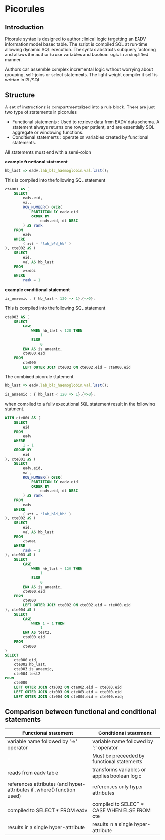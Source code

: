 # Picorules

## Introduction
Picorule syntax is designed to author clinical logic targetting an EADV information model based table. The script is compiled SQL at run-time allowing dynamic SQL execution. The syntax abstracts subquery factoring and allows the author to use variables and boolean logic in a simplified manner. 

Authors can assemble complex incremental logic without worrying about grouping, self-joins or select statements.
The light weight compiler it self is written in PL/SQL.

## Structure

A set of instructions is compartmentalized into a rule block. There are just two type of statements in picorules

- Functional statements : Used to retrieve data from EADV data schema. A statement always returns one row per patient, and are essentially SQL aggregate or windowing functions.
- Conditional statements : operate on variables created by functional statements.
  
All statements must end with a semi-colon

**example functional statement**  

```javascript
hb_last => eadv.lab_bld_haemoglobin.val.last();
```
This is compiled into the following SQL statement

```sql
cte001 AS (
    SELECT
        eadv.eid,
        val,
        ROW_NUMBER() OVER(
            PARTITION BY eadv.eid
            ORDER BY
                eadv.eid, dt DESC
        ) AS rank
    FROM
        eadv
    WHERE
        ( att = 'lab_bld_hb' )
), cte002 AS (
    SELECT
        eid,
        val AS hb_last
    FROM
        cte001
    WHERE
        rank = 1
```

**example conditional statement**  

```javascript
is_anaemic : { hb_last < 120 => 1},{=>0};
```

This is compiled into the following SQL statement

```sql
cte003 AS (
    SELECT
        CASE
            WHEN hb_last < 120 THEN
                1
            ELSE
                0
        END AS is_anaemic,
        cte000.eid
    FROM
        cte000
        LEFT OUTER JOIN cte002 ON cte002.eid = cte000.eid
```

The combined picorule statement 
```javascript
hb_last => eadv.lab_bld_haemoglobin.val.last();

is_anaemic : { hb_last < 120 => 1},{=>0};
```

when compiled to a fully executional SQL statement result in the following statment.

```sql
WITH cte000 AS (
    SELECT
        eid
    FROM
        eadv
    WHERE
        1 = 1
    GROUP BY
        eid
), cte001 AS (
    SELECT
        eadv.eid,
        val,
        ROW_NUMBER() OVER(
            PARTITION BY eadv.eid
            ORDER BY
                eadv.eid, dt DESC
        ) AS rank
    FROM
        eadv
    WHERE
        ( att = 'lab_bld_hb' )
), cte002 AS (
    SELECT
        eid,
        val AS hb_last
    FROM
        cte001
    WHERE
        rank = 1
), cte003 AS (
    SELECT
        CASE
            WHEN hb_last < 120 THEN
                1
            ELSE
                0
        END AS is_anaemic,
        cte000.eid
    FROM
        cte000
        LEFT OUTER JOIN cte002 ON cte002.eid = cte000.eid
), cte004 AS (
    SELECT
        CASE
            WHEN 1 = 1 THEN
                1
        END AS test2,
        cte000.eid
    FROM
        cte000
)
SELECT
    cte000.eid,
    cte002.hb_last,
    cte003.is_anaemic,
    cte004.test2
FROM
    cte000
    LEFT OUTER JOIN cte002 ON cte002.eid = cte000.eid
    LEFT OUTER JOIN cte003 ON cte003.eid = cte000.eid
    LEFT OUTER JOIN cte004 ON cte004.eid = cte000.eid;
```



## Comparison between functional and conditional statements


| Functional statement | Conditional statement |
| -------------------- | --------------------- |
| variable name followed by '=>' operator | variable name followed by ':' operator |
| - | Must be preceeded by functional statements |
| reads from eadv table | transforms variables or applies boolean logic |
| references attributes (and hyper-attributes if .where() function used) | references only hyper attributes |
| compiled to  SELECT * FROM eadv | compiled to SELECT * CASE WHEN ELSE FROM cte |
| results in a single hyper-attribute | results in a single hyper-attribute |



